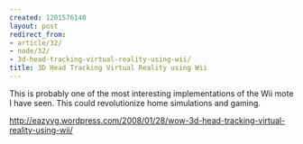 ```yaml
---
created: 1201576140
layout: post
redirect_from:
- article/32/
- node/32/
- 3d-head-tracking-virtual-reality-using-wii/
title: 3D Head Tracking Virtual Reality using Wii
---
```

This is probably one of the most interesting implementations of the Wii mote I have seen. This could revolutionize home simulations and gaming.

<a href="http://eazyvg.wordpress.com/2008/01/28/wow-3d-head-tracking-virtual-reality-using-wii/">http://eazyvg.wordpress.com/2008/01/28/wow-3d-head-tracking-virtual-reality-using-wii/</a>

